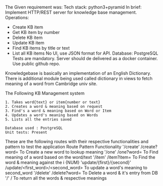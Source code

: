 The Given requirement was:
  Tech stack: python3+pyramid
   In brief: Implement HTTP/REST server for knowledge base management.
   Operations:
   - Create KB item
   - Get KB item by number
   - Delete KB item
   - Update KB item
   - Find KB items by title or text
   - List all KB items
   No UI, use JSON format for API.
   Database: PostgreSQL
   Tests are mandatory.
   Server should de delivered as a docker container.
   Use public github repo.
   
Knowledgebase is basically an implementation of an English Dictionary. 
There is additional module being used called dictionary 
in views to fetch meaning of a word from Cambridge univ site.   

The Following KB Management system 

	1. Takes word{text} or item{number or text} 
	2. Creates a word & meaning based on request
	3. Find's a word & meaning based on Word or Item
	4. Updates a word's meaning based on Words 
	5. Lists all the entries saved
	
	Database used : PostgreSQL
	Unit tests: Present

   
 These are the following routes with their respective functionalities and pattern to test the application 
 Route 							Pattern 		 							Functionality 
 '/create' 						/create?word=<whatever word>			To Create a new word to lookup meaning
 '/one'							/one?word=<whatever word>				To Find meaning of a word based on the word/text
 '/item'						/item?item=<NUM>						To Find the word & meaning against the i {NUM}
 'update/{first}/{second}'      /update/<first_word>/<second_word>      To update a word's meaning to second_word
 '/delete'						/delete?word=<word whatever> 			To Delete a word & it's entry from DB
 '/'							/										To return all the words & respective meanings
 
 